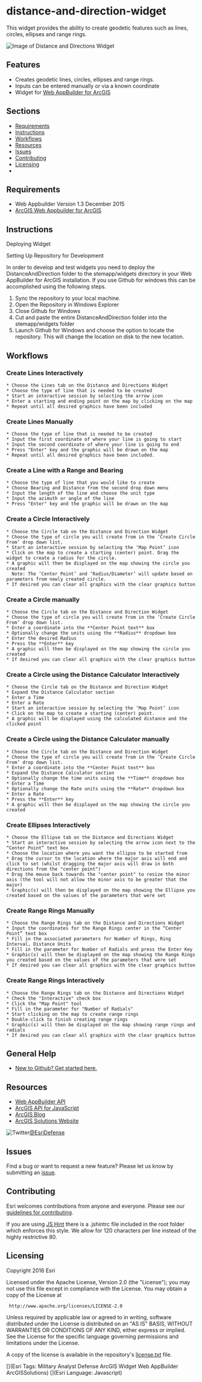 # distance-and-direction-widget

This widget provides the ability to create geodetic features such as lines, circles, ellipses and range rings.

![Image of Distance and Directions Widget][ss]

## Features

* Creates geodetic lines, circles, ellipses and range rings.
* Inputs can be entered manually or via a known coordinate
* Widget for [Web AppBuilder for ArcGIS](http://doc.arcgis.com/en/web-appbuilder/)

## Sections

* [Requirements](#requirements)
* [Instructions](#instructions)
* [Workflows](#workflows)
* [Resources](#resources)
* [Issues](#issues)
* [Contributing](#contributing)
* [Licensing](#licensing)
*

## Requirements

* Web Appbuilder Version 1.3 December 2015
* [ArcGIS Web Appbuilder for ArcGIS](http://developers.arcgis.com/web-appbuilder/)

## Instructions
Deploying Widget

Setting Up Repository for Development

In order to develop and test widgets you need to deploy the DistanceAndDirection folder to the stemapp/widgets directory in your Web AppBuilder for ArcGIS installation. If you use Github for windows this can be accomplished using the following steps.

1. Sync the repository to your local machine.
2. Open the Repository in Windows Explorer
3. Close Github for Windows
4. Cut and paste the entire DistanceAndDirection folder into the stemapp/widgets folder
5. Launch Github for Windows and choose the option to locate the repository. This will change the location on disk to the new location.


## Workflows

### Create Lines Interactively
	* Choose the Lines tab on the Distance and Directions Widget
	* Choose the type of line that is needed to be created
	* Start an interactive session by selecting the arrow icon
	* Enter a starting and ending point on the map by clicking on the map
	* Repeat until all desired graphics have been included

### Create Lines Manually
	* Choose the type of line that is needed to be created
	* Input the first coordinate of where your line is going to start
	* Input the second coordinate of where your line is going to end
	* Press "Enter" key and the graphic will be drawn on the map
	* Repeat until all desired graphics have been included.

### Create a Line with a Range and Bearing
	* Choose the type of line that you would like to create
	* Choose Bearing and Distance from the second drop down menu
	* Input the length of the line and choose the unit type
	* Input the azimuth or angle of the line
	* Press "Enter" key and the graphic will be drawn on the map

### Create a Circle Interactively
	* Choose the Circle tab on the Distance and Direction Widget
	* Choose the type of circle you will create from in the ‘Create Circle From’ drop down list.
	* Start an interactive session by selecting the ‘Map Point’ icon
	* Click on the map to create a starting (center) point. Drag the widget to create a radius for the circle.  
	* A graphic will then be displayed on the map showing the circle you created
      Note: The ‘Center Point’ and ‘Radius/Diameter’ will update based on parameters from newly created circle.
	* If desired you can clear all graphics with the clear graphics button

### Create a Circle manually
	* Choose the Circle tab on the Distance and Direction Widget
	* Choose the type of circle you will create from in the ‘Create Circle From’ drop down list.
	* Enter a coordinate into the **Center Point text** box
	* Optionally change the units using the **Radius** dropdown box
	* Enter the desired Radius
	* Press the **Enter** key
	* A graphic will then be displayed on the map showing the circle you created
	* If desired you can clear all graphics with the clear graphics button

### Create a Circle using the Distance Calculator Interactively
	* Choose the Circle tab on the Distance and Direction Widget
	* Expand the Distance Calculator section
	* Enter a Time
	* Enter a Rate
	* Start an interactive session by selecting the ‘Map Point’ icon
	* Click on the map to create a starting (center) point.
	* A graphic will be displayed using the calculated distance and the clicked point

### Create a Circle using the Distance Calculator manually
	* Choose the Circle tab on the Distance and Direction Widget
	* Choose the type of circle you will create from in the ‘Create Circle From’ drop down list.
	* Enter a coordinate into the **Center Point text** box
	* Expand the Distance Calculator section
	* Optionally change the time units using the **Time** dropdown box
	* Enter a Time
	* Optionally change the Rate units using the **Rate** dropdown box
	* Enter a Rate
	* Press the **Enter** key
	* A graphic will then be displayed on the map showing the circle you created

### Create Ellipses Interactively
	* Choose the Ellipse tab on the Distance and Directions Widget
	* Start an interactive session by selecting the arrow icon next to the “Center Point” text box
	* Choose the location where you want the ellipse to be started from
	* Drag the cursor to the location where the major axis will end and click to set (whilst dragging the major axis will draw in both directions from the "center point")
	* Drag the mouse back towards the "center point" to resize the minor axis (the tool will not allow the minor axis to be greater that the major)
	* Graphic(s) will then be displayed on the map showing the Ellipse you created based on the values of the parameters that were set

### Create Range Rings Manually
	* Choose the Range Rings tab on the Distance and Directions Widget
	* Input the coordinates for the Range Rings center in the “Center Point” text box
	* Fill in the associated parameters for Number of Rings, Ring Interval, Distance Units
	* Fill in the parameter for Number of Radials and press the Enter Key
	* Graphic(s) will then be displayed on the map showing the Range Rings you created based on the values of the parameters that were set
	* If desired you can clear all graphics with the clear graphics button

### Create Range Rings Interactively
	* Choose the Range Rings tab on the Distance and Directions Widget
	* Check the "Interactive" check box
	* Click the "Map Point" tool
	* Fill in the parameter for "Number of Radials"
	* Start clicking on the map to create range rings
	* Double-click to finish creating range rings
	* Graphic(s) will then be displayed on the map showing range rings and radials
	* If desired you can clear all graphics with the clear graphics button	 

## General Help

  * [New to Github? Get started here.](http://htmlpreview.github.com/?https://github.com/Esri/esri.github.com/blob/master/help/esri-getting-to-know-github.html)

## Resources

  * [Web AppBuilder API](https://developers.arcgis.com/web-appbuilder/api-reference/css-framework.htm)
  * [ArcGIS API for JavaScript](https://developers.arcgis.com/javascript/)
  * [ArcGIS Blog](http://blogs.esri.com/esri/arcgis/)
  * [ArcGIS Solutions Website](http://solutions.arcgis.com/military/)

  ![Twitter](https://g.twimg.com/twitter-bird-16x16.png)[@EsriDefense](http://twitter.com/EsriDefense)

## Issues

  Find a bug or want to request a new feature?  Please let us know by submitting an [issue](https://github.com/Esri/solutions-webappbuilder-widgets/issues).

## Contributing

  Esri welcomes contributions from anyone and everyone. Please see our [guidelines for contributing](https://github.com/esri/contributing).

  If you are using [JS Hint](http://www.jshint.com/) there is a .jshintrc file included in the root folder which enforces this style.
  We allow for 120 characters per line instead of the highly restrictive 80.

## Licensing

  Copyright 2016 Esri

  Licensed under the Apache License, Version 2.0 (the "License");
  you may not use this file except in compliance with the License.
  You may obtain a copy of the License at

     http://www.apache.org/licenses/LICENSE-2.0

  Unless required by applicable law or agreed to in writing, software
  distributed under the License is distributed on an "AS IS" BASIS,
  WITHOUT WARRANTIES OR CONDITIONS OF ANY KIND, either express or implied.
  See the License for the specific language governing permissions and
  limitations under the License.

  A copy of the license is available in the repository's [license.txt](license.txt) file.

  [ss]: images/screenshot.png
  [](Esri Tags: Military Analyst Defense ArcGIS Widget Web AppBuilder ArcGISSolutions)
  [](Esri Language: Javascript)
